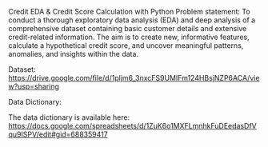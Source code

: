 Credit EDA & Credit Score Calculation with Python
Problem statement:
To conduct a thorough exploratory data analysis (EDA) and deep analysis of a comprehensive dataset containing basic customer details and extensive credit-related information. The aim is to create new, informative features, calculate a hypothetical credit score, and uncover meaningful patterns, anomalies, and insights within the data.

Dataset:
https://drive.google.com/file/d/1pljm6_3nxcFS9UMIFm124HBsjNZP6ACA/view?usp=sharing

Data Dictionary:

The data dictionary is available here: https://docs.google.com/spreadsheets/d/1ZuK6o1MXFLmnhkFuDEedasDfVqu9ISPV/edit#gid=688359417
